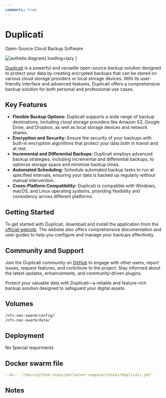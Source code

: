 ```yaml
---
comments: true
---
```


# Duplicati

Open-Source Cloud Backup Software

![authelia diagram](/assets/diagrams/authelia.png){ loading=lazy }

[Duplicati](https://www.duplicati.com/) is a powerful and versatile open-source backup solution designed to protect your data by creating encrypted backups that can be stored on various cloud storage providers or local storage devices. With its user-friendly interface and advanced features, Duplicati offers a comprehensive backup solution for both personal and professional use cases.

## Key Features

- **Flexible Backup Options:** Duplicati supports a wide range of backup destinations, including cloud storage providers like Amazon S3, Google Drive, and Dropbox, as well as local storage devices and network shares.
- **Encryption and Security:** Ensure the security of your backups with built-in encryption algorithms that protect your data both in transit and at rest.
- **Incremental and Differential Backups:** Duplicati employs advanced backup strategies, including incremental and differential backups, to optimize storage space and minimize backup times.
- **Automated Scheduling:** Schedule automated backup tasks to run at specified intervals, ensuring your data is backed up regularly without manual intervention.
- **Cross-Platform Compatibility:** Duplicati is compatible with Windows, macOS, and Linux operating systems, providing flexibility and consistency across different platforms.

## Getting Started

To get started with Duplicati, download and install the application from the [official website](https://www.duplicati.com/). The website also offers comprehensive documentation and user guides to help you configure and manage your backups effectively.

## Community and Support

Join the Duplicati community on [GitHub](https://github.com/duplicati/duplicati) to engage with other users, report issues, request features, and contribute to the project. Stay informed about the latest updates, enhancements, and community-driven plugins.

Protect your valuable data with Duplicati—a reliable and feature-rich backup solution designed to safeguard your digital assets.


## Volumes

```bash
/nfs-nas-swarm/config/
/nfs-nas-swarm/data/
```

## Deployment
No Special requirments

## Docker swarm file
``` yaml linenums="1" 
--8<-- "/docs/github-repos/portainer-compose/stacks/duplicati.yml"
```

## Notes

